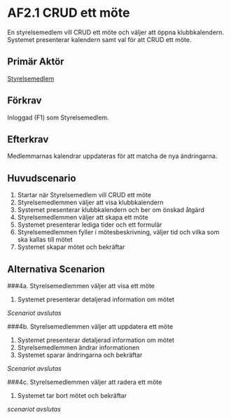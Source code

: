 # AF2.1 CRUD ett möte
En styrelsemedlem vill CRUD ett möte och väljer att öppna klubbkalendern. Systemet presenterar kalendern samt val för att CRUD ett möte.

## Primär Aktör
[Styrelsemedlem](kravspecifikation.md#styrelsemedlem)

## Förkrav
Inloggad (F1) som Styrelsemedlem.

## Efterkrav
Medlemmarnas kalendrar uppdateras för att matcha de nya ändringarna.

## Huvudscenario
1. Startar när Styrelsemedlem vill CRUD ett möte
2. Styrelsemedlemmen väljer att visa klubbkalendern
3. Systemet presenterar klubbkalendern och ber om önskad åtgärd
4. Styrelsemedlemmen väljer att skapa ett möte
5. Systemet presenterar lediga tider och ett formulär
6. Styrelsemedlemmen fyller i mötesbeskrivning, väljer tid och vilka som ska kallas till mötet
7. Systemet skapar mötet och bekräftar

## Alternativa Scenarion
###4a. Styrelsemedlemmen väljer att visa ett möte
1. Systemet presenterar detaljerad information om mötet

*Scenariot avslutas*

###4b. Styrelsemedlemmen väljer att uppdatera ett möte
1. Systemet presenterar detaljerad information om mötet
2. Styrelsemedlemmen ändrar informationen
3. Systemet sparar ändringarna och bekräftar

*Scenariot avslutas*

###4c. Styrelsemedlemmen väljer att radera ett möte
1. Systemet tar bort mötet och bekräftar

*scenariot avslutas*
